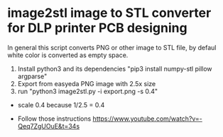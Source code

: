 # image2stl image to STL converter for DLP printer PCB designing

In general this script converts PNG or other image to STL file, by defaul white color is converted as empty space.

1. Install python3 and its dependencies "pip3 install numpy-stl pillow argparse"
1. Export from easyeda PNG image with 2.5x size
2. run "python3 image2stl.py -i export.png -s 0.4" 

* scale 0.4 because 1/2.5 = 0.4

* Follow those instructions
https://www.youtube.com/watch?v=-Qeq7ZgUOuE&t=34s
